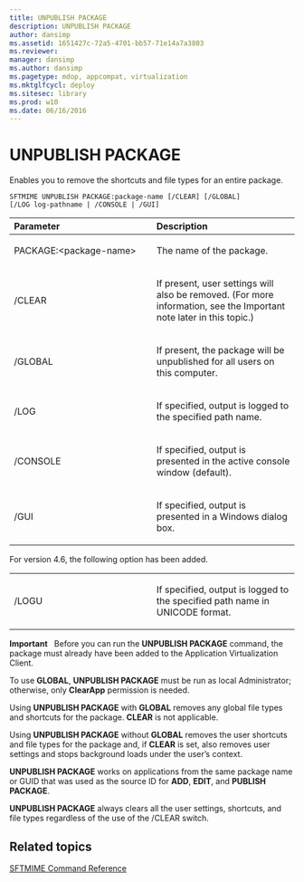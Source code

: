 ```yaml
---
title: UNPUBLISH PACKAGE
description: UNPUBLISH PACKAGE
author: dansimp
ms.assetid: 1651427c-72a5-4701-bb57-71e14a7a3803
ms.reviewer: 
manager: dansimp
ms.author: dansimp
ms.pagetype: mdop, appcompat, virtualization
ms.mktglfcycl: deploy
ms.sitesec: library
ms.prod: w10
ms.date: 06/16/2016
---
```



# UNPUBLISH PACKAGE


Enables you to remove the shortcuts and file types for an entire package.

`SFTMIME UNPUBLISH PACKAGE:package-name [/CLEAR] [/GLOBAL]                 [/LOG log-pathname | /CONSOLE | /GUI]`

<table>
<colgroup>
<col width="50%" />
<col width="50%" />
</colgroup>
<thead>
<tr class="header">
<th align="left">Parameter</th>
<th align="left">Description</th>
</tr>
</thead>
<tbody>
<tr class="odd">
<td align="left"><p>PACKAGE:&lt;package-name&gt;</p></td>
<td align="left"><p>The name of the package.</p></td>
</tr>
<tr class="even">
<td align="left"><p>/CLEAR</p></td>
<td align="left"><p>If present, user settings will also be removed. (For more information, see the Important note later in this topic.)</p></td>
</tr>
<tr class="odd">
<td align="left"><p>/GLOBAL</p></td>
<td align="left"><p>If present, the package will be unpublished for all users on this computer.</p></td>
</tr>
<tr class="even">
<td align="left"><p>/LOG</p></td>
<td align="left"><p>If specified, output is logged to the specified path name.</p></td>
</tr>
<tr class="odd">
<td align="left"><p>/CONSOLE</p></td>
<td align="left"><p>If specified, output is presented in the active console window (default).</p></td>
</tr>
<tr class="even">
<td align="left"><p>/GUI</p></td>
<td align="left"><p>If specified, output is presented in a Windows dialog box.</p></td>
</tr>
</tbody>
</table>

 

For version 4.6, the following option has been added.

<table>
<colgroup>
<col width="50%" />
<col width="50%" />
</colgroup>
<tbody>
<tr class="odd">
<td align="left"><p>/LOGU</p></td>
<td align="left"><p>If specified, output is logged to the specified path name in UNICODE format.</p></td>
</tr>
</tbody>
</table>

 

**Important**  
Before you can run the **UNPUBLISH PACKAGE** command, the package must already have been added to the Application Virtualization Client.

To use **GLOBAL**, **UNPUBLISH PACKAGE** must be run as local Administrator; otherwise, only **ClearApp** permission is needed.

Using **UNPUBLISH PACKAGE** with **GLOBAL** removes any global file types and shortcuts for the package. **CLEAR** is not applicable.

Using **UNPUBLISH PACKAGE** without **GLOBAL** removes the user shortcuts and file types for the package and, if **CLEAR** is set, also removes user settings and stops background loads under the user’s context.

**UNPUBLISH PACKAGE** works on applications from the same package name or GUID that was used as the source ID for **ADD**, **EDIT**, and **PUBLISH PACKAGE**.

**UNPUBLISH PACKAGE** always clears all the user settings, shortcuts, and file types regardless of the use of the /CLEAR switch.

 

## Related topics


[SFTMIME Command Reference](sftmime--command-reference.md)

 

 





